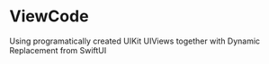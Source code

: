 # ViewCode
Using programatically created UIKit UIViews together with Dynamic Replacement from SwiftUI
